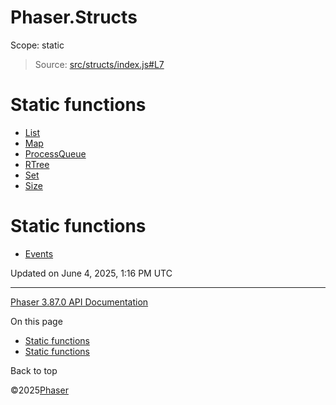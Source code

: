 # Phaser.Structs

Scope:
static

> Source: [src/structs/index.js#L7](https://github.com/phaserjs/phaser/blob/v3.87.0/src/structs/index.js#L7)

# Static functions

* [List](../class/structs-list.md)
* [Map](../class/structs-map.md)
* [ProcessQueue](../class/structs-processqueue.md)
* [RTree](../class/structs-rtree.md)
* [Set](../class/structs-set.md)
* [Size](../class/structs-size.md)

# Static functions

* [Events](structs-events.md)

Updated on June 4, 2025, 1:16 PM UTC

---

[Phaser 3.87.0 API Documentation](../../index.md)

On this page

* [Static functions](#static-functions)
* [Static functions](#static-functions-1)

Back to top

©2025[Phaser](https://docs.phaser.io)